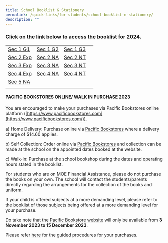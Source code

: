 ```yaml
---
title: School Booklist & Stationery
permalink: /quick-links/for-students/school-booklist-n-stationery/
description: ""
---
```

### Click on the link below to access the booklist for **2024**.


|  |  |  |  |
| -------- | -------- | -------- | -------- |
| [Sec 1 G1](/files/sec%201%20g1.pdf) | [Sec 1 G2](/files/sec%201%20g2.pdf) | [Sec 1 G3](/files/sec%201%20g3.pdf) |  |
| [Sec 2 Exp](/files/sec%202%20exp.pdf) | [Sec 2 NA](/files/sec%202%20na.pdf) | [Sec 2 NT](/files/sec%202%20nt.pdf) |  |
| [Sec 3 Exp](/files/sec%203%20exp.pdf) | [Sec 3 NA](/files/sec%203%20na.pdf) | [Sec 3 NT](/files/sec%203%20nt.pdf) | 
| [Sec 4 Exp](/files/s4%20exp.pdf) | [Sec 4 NA](/files/sec%204%20na.pdf) | [Sec 4 NT](/files/sec%204%20nt.pdf) |
| [Sec 5 NA](/files/sec%205%20na.pdf) |
| | | |

#### PACIFIC BOOKSTORES ONLINE/ WALK IN PURCHASE 2023

You are encouraged to make your purchases via Pacific Bookstores online platform ([https://www.pacificbookstores.com](https://www.pacificbookstores.com/)).

a) Home Delivery: Purchase online via [Pacific Bookstores](https://www.pacificbookstores.com/) where a delivery charge of $14.60 applies.

b) Self Collection: Order online via [Pacific Bookstores](https://www.pacificbookstores.com/) and collection can be made at the school on the appointed dates booked at the website.

c) Walk-in: Purchase at the school bookshop during the dates and operating hours stated in the booklist.

For students who are on MOE Financial Assistance, please do not purchase the books on your own. The school will contact the students/parents directly regarding the arrangements for the collection of the books and uniform.

If your child is offered subjects at a more demanding level, please refer to the booklist of those subjects being offered at a more demanding level for your purchase.

Do take note that the [Pacific Bookstore website](https://www.pacificbookstores.com/) will only be available from&nbsp;**3 November 2023 to 15 December 2023**.

Please refer [here](/files/user%20guide%20for%20online%20purchase%20of%20school%20textbooks%202024.pdf) for the guided procedures for your purchases.
